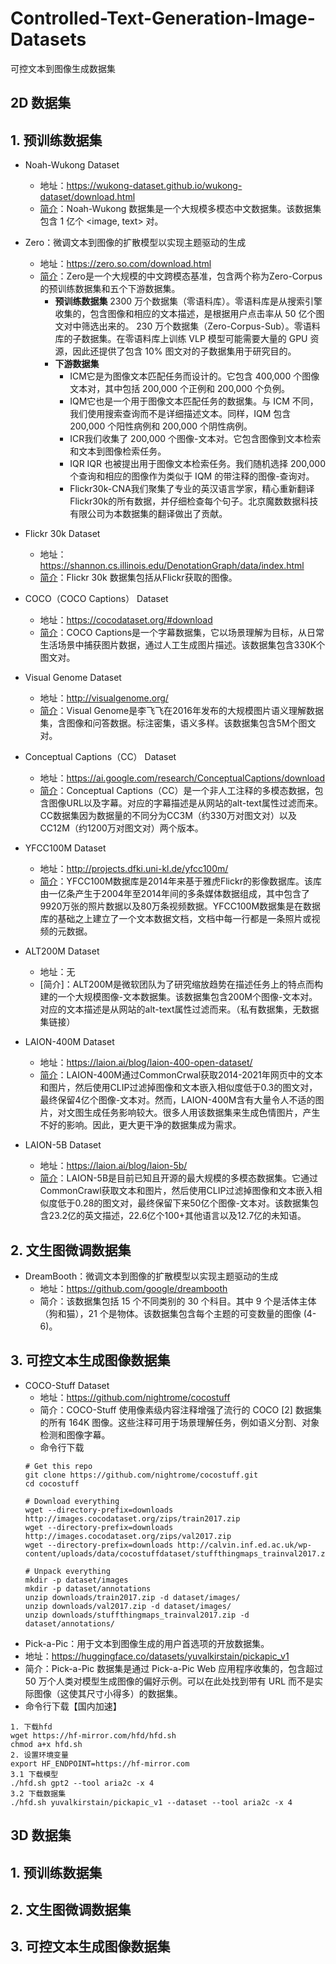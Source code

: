 # Controlled-Text-Generation-Image-Datasets
可控文本到图像生成数据集

## 2D 数据集

## 1. 预训练数据集
- Noah-Wukong Dataset
  - 地址：https://wukong-dataset.github.io/wukong-dataset/download.html
  - [简介](https://wukong-dataset.github.io/wukong-dataset/index.html)：Noah-Wukong 数据集是一个大规模多模态中文数据集。该数据集包含 1 亿个 <image, text> 对。

- Zero：微调文本到图像的扩散模型以实现主题驱动的生成
  - 地址：https://zero.so.com/download.html
  - [简介](https://zero.so.com/index.html)：Zero是一个大规模的中文跨模态基准，包含两个称为Zero-Corpus的预训练数据集和五个下游数据集。
    - **预训练数据集**
     2300 万个数据集（零语料库）。零语料库是从搜索引擎收集的，包含图像和相应的文本描述，是根据用户点击率从 50 亿个图文对中筛选出来的。
     230 万个数据集（Zero-Corpus-Sub）。零语料库的子数据集。在零语料库上训练 VLP 模型可能需要大量的 GPU 资源，因此还提供了包含 10% 图文对的子数据集用于研究目的。
    - **下游数据集**
       - ICM它是为图像文本匹配任务而设计的。它包含 400,000 个图像文本对，其中包括 200,000 个正例和 200,000 个负例。
       - IQM它也是一个用于图像文本匹配任务的数据集。与 ICM 不同，我们使用搜索查询而不是详细描述文本。同样，IQM 包含 200,000 个阳性病例和 200,000 个阴性病例。
       - ICR我们收集了 200,000 个图像-文本对。它包含图像到文本检索和文本到图像检索任务。
       - IQR IQR 也被提出用于图像文本检索任务。我们随机选择 200,000 个查询和相应的图像作为类似于 IQM 的带注释的图像-查询对。
       - Flickr30k-CNA我们聚集了专业的英汉语言学家，精心重新翻译Flickr30k的所有数据，并仔细检查每个句子。北京魔数数据科技有限公司为本数据集的翻译做出了贡献。
- Flickr 30k Dataset
  - 地址：https://shannon.cs.illinois.edu/DenotationGraph/data/index.html
  - [简介](https://shannon.cs.illinois.edu/DenotationGraph/data/index.html)：Flickr 30k 数据集包括从Flickr获取的图像。

- COCO（COCO Captions） Dataset
  - 地址：https://cocodataset.org/#download
  - [简介](https://cocodataset.org/#home)：COCO Captions是一个字幕数据集，它以场景理解为目标，从日常生活场景中捕获图片数据，通过人工生成图片描述。该数据集包含330K个图文对。

- Visual Genome Dataset
  - 地址：http://visualgenome.org/
  - [简介](http://visualgenome.org/)：Visual Genome是李飞飞在2016年发布的大规模图片语义理解数据集，含图像和问答数据。标注密集，语义多样。该数据集包含5M个图文对。
    
- Conceptual Captions（CC） Dataset
  - 地址：https://ai.google.com/research/ConceptualCaptions/download
  - [简介](https://ai.google.com/research/ConceptualCaptions/download)：Conceptual Captions（CC）是一个非人工注释的多模态数据，包含图像URL以及字幕。对应的字幕描述是从网站的alt-text属性过滤而来。CC数据集因为数据量的不同分为CC3M（约330万对图文对）以及CC12M（约1200万对图文对）两个版本。

- YFCC100M Dataset
  - 地址：http://projects.dfki.uni-kl.de/yfcc100m/
  - [简介](http://projects.dfki.uni-kl.de/yfcc100m/)：YFCC100M数据库是2014年来基于雅虎Flickr的影像数据库。该库由一亿条产生于2004年至2014年间的多条媒体数据组成，其中包含了9920万张的照片数据以及80万条视频数据。YFCC100M数据集是在数据库的基础之上建立了一个文本数据文档，文档中每一行都是一条照片或视频的元数据。
 
- ALT200M Dataset
  - 地址：无
  - [简介]：ALT200M是微软团队为了研究缩放趋势在描述任务上的特点而构建的一个大规模图像-文本数据集。该数据集包含200M个图像-文本对。对应的文本描述是从网站的alt-text属性过滤而来。（私有数据集，无数据集链接）
    
- LAION-400M Dataset
  - 地址：https://laion.ai/blog/laion-400-open-dataset/
  - [简介](https://laion.ai/blog/laion-400-open-dataset/)：LAION-400M通过CommonCrwal获取2014-2021年网页中的文本和图片，然后使用CLIP过滤掉图像和文本嵌入相似度低于0.3的图文对，最终保留4亿个图像-文本对。然而，LAION-400M含有大量令人不适的图片，对文图生成任务影响较大。很多人用该数据集来生成色情图片，产生不好的影响。因此，更大更干净的数据集成为需求。

- LAION-5B Dataset
  - 地址：https://laion.ai/blog/laion-5b/
  - [简介](https://laion.ai/blog/laion-5b/)：LAION-5B是目前已知且开源的最大规模的多模态数据集。它通过CommonCrawl获取文本和图片，然后使用CLIP过滤掉图像和文本嵌入相似度低于0.28的图文对，最终保留下来50亿个图像-文本对。该数据集包含23.2亿的英文描述，22.6亿个100+其他语言以及12.7亿的未知语。



## 2. 文生图微调数据集
- DreamBooth：微调文本到图像的扩散模型以实现主题驱动的生成
  - 地址：https://github.com/google/dreambooth
  - 简介：该数据集包括 15 个不同类别的 30 个科目。其中 9 个是活体主体（狗和猫），21 个是物体。该数据集包含每个主题的可变数量的图像 (4-6)。
## 3. 可控文本生成图像数据集
- COCO-Stuff Dataset
  - 地址：https://github.com/nightrome/cocostuff
  - 简介：COCO-Stuff 使用像素级内容注释增强了流行的 COCO [2] 数据集的所有 164K 图像。这些注释可用于场景理解任务，例如语义分割、对象检测和图像字幕。
  - 命令行下载
  ```
  # Get this repo
  git clone https://github.com/nightrome/cocostuff.git
  cd cocostuff
  
  # Download everything
  wget --directory-prefix=downloads http://images.cocodataset.org/zips/train2017.zip
  wget --directory-prefix=downloads http://images.cocodataset.org/zips/val2017.zip
  wget --directory-prefix=downloads http://calvin.inf.ed.ac.uk/wp-content/uploads/data/cocostuffdataset/stuffthingmaps_trainval2017.zip
  
  # Unpack everything
  mkdir -p dataset/images
  mkdir -p dataset/annotations
  unzip downloads/train2017.zip -d dataset/images/
  unzip downloads/val2017.zip -d dataset/images/
  unzip downloads/stuffthingmaps_trainval2017.zip -d dataset/annotations/
  ```
-  Pick-a-Pic：用于文本到图像生成的用户首选项的开放数据集。
  - 地址：https://huggingface.co/datasets/yuvalkirstain/pickapic_v1
  - 简介：Pick-a-Pic 数据集是通过 Pick-a-Pic Web 应用程序收集的，包含超过 50 万个人类对模型生成图像的偏好示例。可以在此处找到带有 URL 而不是实际图像（这使其尺寸小得多）的数据集。
  - 命令行下载【国内加速】
  ```
  1. 下载hfd
  wget https://hf-mirror.com/hfd/hfd.sh
  chmod a+x hfd.sh
  2. 设置环境变量
  export HF_ENDPOINT=https://hf-mirror.com
  3.1 下载模型
  ./hfd.sh gpt2 --tool aria2c -x 4
  3.2 下载数据集
  ./hfd.sh yuvalkirstain/pickapic_v1 --dataset --tool aria2c -x 4
  ```


## 3D 数据集
## 1. 预训练数据集

## 2. 文生图微调数据集

## 3. 可控文本生成图像数据集
